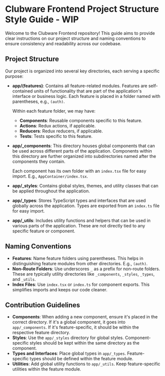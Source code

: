 # Clubware Frontend Project Structure Style Guide - WIP

Welcome to the Clubware Frontend repository! This guide aims to provide clear instructions on our project structure and naming conventions to ensure consistency and readability across our codebase.

## Project Structure

Our project is organized into several key directories, each serving a specific purpose:

-   **app/(features)**: Contains all feature-related modules. Features are self-contained units of functionality that are part of the application's interface or business logic. Each feature is placed in a folder named with parentheses, e.g., `(auth)`.

    Within each feature folder, we may have:

    -   **Components**: Reusable components specific to this feature.
    -   **Actions**: Redux actions, if applicable.
    -   **Reducers**: Redux reducers, if applicable.
    -   **Tests**: Tests specific to this feature.

-   **app/\_components**: This directory houses global components that can be used across different parts of the application. Components within this directory are further organized into subdirectories named after the components they contain.

    Each component has its own folder with an `index.tsx` file for easy import. E.g., `AppContainer/index.tsx`.

-   **app/\_styles**: Contains global styles, themes, and utility classes that can be applied throughout the application.

-   **app/\_types**: Stores TypeScript types and interfaces that are used globally across the application. Types are exported from an `index.ts` file for easy import.

-   **app/\_utils**: Includes utility functions and helpers that can be used in various parts of the application. These are not directly tied to any specific feature or component.

## Naming Conventions

-   **Features**: Name feature folders using parentheses. This helps in distinguishing feature modules from other directories. E.g., `(auth)`.
-   **Non-Route Folders**: Use underscores `_` as a prefix for non-route folders. These are typically utility directories like `_components`, `_styles`, `_types`, and `_utils`.
-   **Index Files**: Use `index.tsx` or `index.ts` for component exports. This simplifies imports and keeps our code cleaner.

## Contribution Guidelines

-   **Components**: When adding a new component, ensure it's placed in the correct directory. If it's a global component, it goes into `app/_components`. If it's feature-specific, it should be within the respective feature directory.
-   **Styles**: Use the `app/_styles` directory for global styles. Component-specific styles should be kept within the same directory as the component.
-   **Types and Interfaces**: Place global types in `app/_types`. Feature-specific types should be defined within the feature module.
-   **Utilities**: Add global utility functions to `app/_utils`. Keep feature-specific utilities within the feature module.
